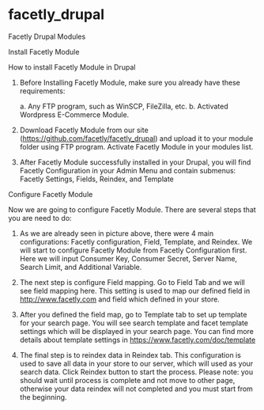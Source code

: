 facetly_drupal
==============

Facetly Drupal Modules

Install Facetly Module

How to install Facetly Module in Drupal

1. Before Installing Facetly Module, make sure you already have these requirements:
    
    a. Any FTP program, such as WinSCP, FileZilla, etc.
    b. Activated Wordpress E-Commerce Module.

2. Download Facetly Module from our site (https://github.com/facetly/facetly_drupal) and upload it to your module folder using FTP program. Activate Facetly Module in your modules list.

3. After Facetly Module successfully installed in your Drupal, you will find Facetly Configuration in your Admin Menu and contain submenus: Facetly Settings, Fields, Reindex, and Template

Configure Facetly Module

Now we are going to configure Facetly Module. There are several steps that you are need to do:

1. As we are already seen in picture above, there were 4 main configurations: Facetly configuration, Field, Template, and Reindex. We will start to configure Facetly Module from Facetly Configuration first. Here we will input Consumer Key, Consumer Secret, Server Name, Search Limit, and Additional Variable.

2. The next step is configure Field mapping. Go to Field Tab and we will see field mapping here. This setting is used to map our defined field in http://www.facetly.com and field which defined in your store.

3. After you defined the field map, go to Template tab to set up template for your search page. You will see search template and facet template settings which will be displayed in your search page. You can find more details about template settings in https://www.facetly.com/doc/template

4. The final step is to reindex data in Reindex tab. This configuration is used to save all data in your store to our server, which will used as your search data. Click Reindex button to start the process. Please note: you should wait until process is complete and not move to other page, otherwise your data reindex will not completed and you must start from the beginning.
